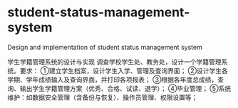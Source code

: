 # student-status-management-system
Design and implementation of student status management system

学生学籍管理系统的设计与实现
调查学校学生处、教务处，设计一个学籍管理系统。要求：
①建立学生档案，设计学生入学、管理及查询界面；
②设计学生各学期、学年成绩输入及查询界面，并打印各项报表；
③根据各年度总成绩，查询、输出学生学籍管理方案（优秀、合格、试读、退学）；
④毕业管理；
⑤系统维护：如数据安全管理（含备份与恢复）、操作员管理、权限设置等；
